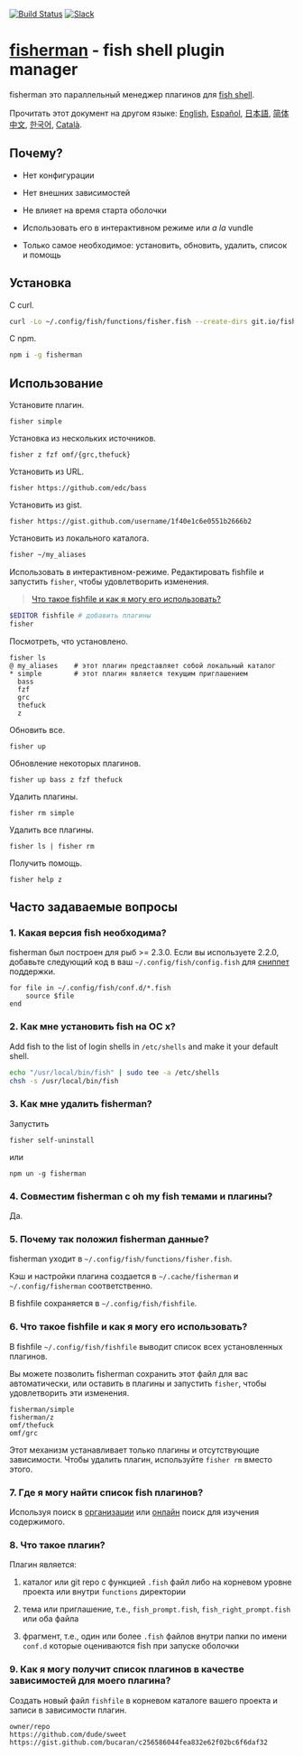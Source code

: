[slack-link]: https://fisherman-wharf.herokuapp.com/
[slack-badge]: https://fisherman-wharf.herokuapp.com/badge.svg
[travis-link]: https://travis-ci.org/fisherman/fisherman
[travis-badge]: https://img.shields.io/travis/fisherman/fisherman.svg

[fish shell]: https://github.com/fish-shell/fish-shell
[fisherman]: https://github.com/fisherman.sh
[организации]: https://github.com/fisherman
[онлайн]: http://fisherman.sh/#search

[English]: ../../README.md
[Español]: ../es-ES
[简体中文]: ../zh-CN
[日本語]: ../jp-JA
[Русский]: ../ru-RU
[한국어]: ../ko-KR
[Català]: ../ca-ES

[![Build Status][travis-badge]][travis-link]
[![Slack][slack-badge]][slack-link]

# [fisherman] - fish shell plugin manager

fisherman это параллельный менеджер плагинов для [fish shell].

Прочитать этот документ на другом языке: [English], [Español], [日本語], [简体中文], [한국어], [Català].

## Почему?

* Нет конфигурации

* Нет внешних зависимостей

* Не влияет на время старта оболочки

* Использовать его в интерактивном режиме или _a la_ vundle

* Только самое необходимое: установить, обновить, удалить, список и помощь

## Установка

C curl.

```sh
curl -Lo ~/.config/fish/functions/fisher.fish --create-dirs git.io/fisherman
```

C npm.

```sh
npm i -g fisherman
```

## Использование

Установите плагин.

```
fisher simple
```

Установка из нескольких источников.

```
fisher z fzf omf/{grc,thefuck}
```

Установить из URL.

```
fisher https://github.com/edc/bass
```

Установить из gist.

```
fisher https://gist.github.com/username/1f40e1c6e0551b2666b2
```

Установить из локального каталога.

```sh
fisher ~/my_aliases
```

Использовать в интерактивном-режиме. Редактировать fishfile и запустить `fisher`, чтобы удовлетворить изменения.

> [Что такое fishfile и как я могу его использовать?](#6-Что-такое-fishfile-и-как-я-могу-его-использовать)

```sh
$EDITOR fishfile # добавить плагины
fisher
```

Посмотреть, что установлено.

```
fisher ls
@ my_aliases    # этот плагин представляет собой локальный каталог
* simple        # этот плагин является текущим приглашением
  bass
  fzf
  grc
  thefuck
  z
```

Обновить все.

```
fisher up
```

Обновление некоторых плагинов.

```
fisher up bass z fzf thefuck
```

Удалить плагины.

```
fisher rm simple
```

Удалить все плагины.

```
fisher ls | fisher rm
```

Получить помощь.

```
fisher help z
```

## Часто задаваемые вопросы

### 1. Какая версия fish необходима?

fisherman был построен для рыб >= 2.3.0. Если вы используете 2.2.0, добавьте следующий код в ваш `~/.config/fish/config.fish` для [сниппет](#8-Что-такое-плагин) поддержки.

```fish
for file in ~/.config/fish/conf.d/*.fish
    source $file
end
```

### 2. Как мне установить fish на ОС х?

Add fish to the list of login shells in `/etc/shells` and make it your default shell.

```sh
echo "/usr/local/bin/fish" | sudo tee -a /etc/shells
chsh -s /usr/local/bin/fish
```

### 3. Как мне удалить fisherman?

Запустить

```fish
fisher self-uninstall
```

или

```fish
npm un -g fisherman
```

### 4. Совместим fisherman с oh my fish темами и плагины?

Да.

### 5. Почему так положил fisherman данные?

fisherman уходит в `~/.config/fish/functions/fisher.fish`.

Кэш и настройки плагина создается в `~/.cache/fisherman` и `~/.config/fisherman` соответственно.

В fishfile сохраняется в `~/.config/fish/fishfile`.

### 6. Что такое fishfile и как я могу его использовать?

В fishfile `~/.config/fish/fishfile` выводит список всех установленных плагинов.

Вы можете позволить fisherman сохранить этот файл для вас автоматически, или оставить в плагины и запустить `fisher`, чтобы удовлетворить эти изменения.

```
fisherman/simple
fisherman/z
omf/thefuck
omf/grc
```

Этот механизм устанавливает только плагины и отсутствующие зависимости. Чтобы удалить плагин, используйте `fisher rm` вместо этого.

### 7. Где я могу найти список fish плагинов?

Используя поиск в [организации] или [онлайн] поиск для изучения содержимого.

### 8. Что такое плагин?

Плагин является:

1. каталог или git repo с функцией `.fish` файл либо на корневом уровне проекта или внутри `functions` директории

2. тема или приглашение, т.е., `fish_prompt.fish`, `fish_right_prompt.fish` или оба файла

3. фрагмент, т.е., один или более `.fish` файлов внутри папки по имени `conf.d` которые оцениваются fish при запуске оболочки

### 9. Как я могу получит список плагинов в качестве зависимостей для моего плагина?

Создать новый файл `fishfile` в корневом каталоге вашего проекта и записи в зависимости плагин.

```fish
owner/repo
https://github.com/dude/sweet
https://gist.github.com/bucaran/c256586044fea832e62f02bc6f6daf32
```
